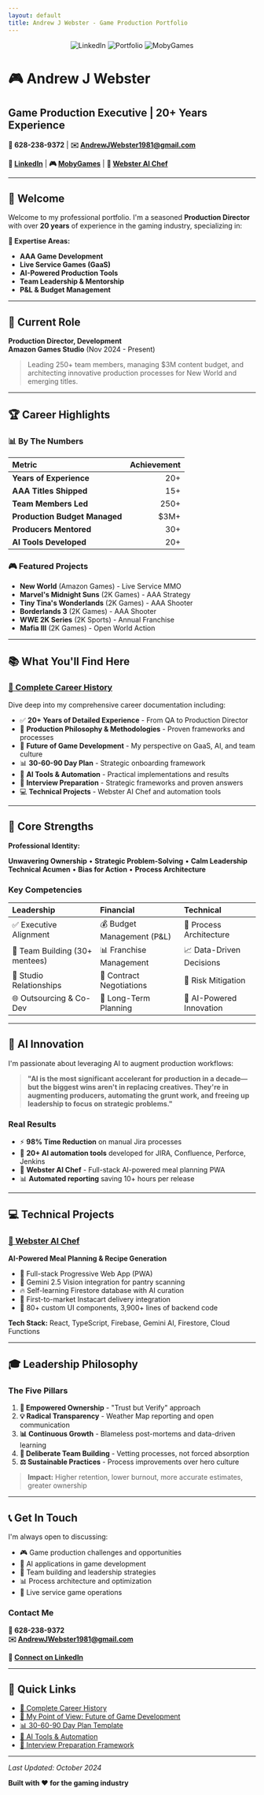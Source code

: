 ```yaml
---
layout: default
title: Andrew J Webster - Game Production Portfolio
---
```


<p align="center">
  <img src="https://img.shields.io/badge/LinkedIn-Connect-blue?style=for-the-badge&logo=linkedin" alt="LinkedIn"/>
  <img src="https://img.shields.io/badge/Portfolio-Webster_AI_Chef-green?style=for-the-badge&logo=firebase" alt="Portfolio"/>
  <img src="https://img.shields.io/badge/MobyGames-Profile-orange?style=for-the-badge" alt="MobyGames"/>
</p>

# 🎮 Andrew J Webster
## Game Production Executive | 20+ Years Experience

**📱 628-238-9372** | **✉️ AndrewJWebster1981@gmail.com**

**🔗 [LinkedIn](https://www.linkedin.com/in/andrew-j-webster-4b0b7b1b3/)** | **🎮 [MobyGames](https://www.mobygames.com/person/581444/andrew-webster/)** | **🍳 [Webster AI Chef](https://ai-chef-meal-planner.web.app)**

---

## 🚀 Welcome

Welcome to my professional portfolio. I'm a seasoned **Production Director** with over **20 years** of experience in the gaming industry, specializing in:

**🎯 Expertise Areas:**
- **AAA Game Development**
- **Live Service Games (GaaS)**
- **AI-Powered Production Tools**
- **Team Leadership & Mentorship**
- **P&L & Budget Management**

---

## 💼 Current Role

**Production Director, Development**  
**Amazon Games Studio** (Nov 2024 - Present)

> Leading 250+ team members, managing $3M content budget, and architecting innovative production processes for New World and emerging titles.

---

## 🏆 Career Highlights

### 📊 By The Numbers

| Metric | Achievement |
|:--|--:|
| **Years of Experience** | 20+ |
| **AAA Titles Shipped** | 15+ |
| **Team Members Led** | 250+ |
| **Production Budget Managed** | $3M+ |
| **Producers Mentored** | 30+ |
| **AI Tools Developed** | 20+ |

### 🎮 Featured Projects

- **New World** (Amazon Games) - Live Service MMO
- **Marvel's Midnight Suns** (2K Games) - AAA Strategy
- **Tiny Tina's Wonderlands** (2K Games) - AAA Shooter
- **Borderlands 3** (2K Games) - AAA Shooter
- **WWE 2K Series** (2K Sports) - Annual Franchise
- **Mafia III** (2K Games) - Open World Action

---

## 📚 What You'll Find Here

### [📖 Complete Career History](Andrew_Webster_Complete_Career_History.md)

Dive deep into my comprehensive career documentation including:

- ✅ **20+ Years of Detailed Experience** - From QA to Production Director
- 🎯 **Production Philosophy & Methodologies** - Proven frameworks and processes
- 🚀 **Future of Game Development** - My perspective on GaaS, AI, and team culture
- 📊 **30-60-90 Day Plan** - Strategic onboarding framework
- 🤖 **AI Tools & Automation** - Practical implementations and results
- 🎤 **Interview Preparation** - Strategic frameworks and proven answers
- 💻 **Technical Projects** - Webster AI Chef and automation tools

---

## 🎯 Core Strengths

**Professional Identity:**

**Unwavering Ownership** • **Strategic Problem-Solving** • **Calm Leadership**  
**Technical Acumen** • **Bias for Action** • **Process Architecture**

### Key Competencies

| Leadership | Financial | Technical |
|:--|:--|:--|
| ✅ Executive Alignment | 💰 Budget Management (P&L) | 🔧 Process Architecture |
| 👥 Team Building (30+ mentees) | 📊 Franchise Management | 📈 Data-Driven Decisions |
| 🤝 Studio Relationships | 💼 Contract Negotiations | 🎯 Risk Mitigation |
| 🌐 Outsourcing & Co-Dev | 📅 Long-Term Planning | 🚀 AI-Powered Innovation |

---

## 🤖 AI Innovation

I'm passionate about leveraging AI to augment production workflows:

> **"AI is the most significant accelerant for production in a decade—but the biggest wins aren't in replacing creatives. They're in augmenting producers, automating the grunt work, and freeing up leadership to focus on strategic problems."**

### Real Results

- ⚡ **98% Time Reduction** on manual Jira processes
- 🤖 **20+ AI automation tools** developed for JIRA, Confluence, Perforce, Jenkins
- 🍳 **Webster AI Chef** - Full-stack AI-powered meal planning PWA
- 📊 **Automated reporting** saving 10+ hours per release

---

## 💻 Technical Projects

### [🍳 Webster AI Chef](https://ai-chef-meal-planner.web.app)

**AI-Powered Meal Planning & Recipe Generation**

- 🎨 Full-stack Progressive Web App (PWA)
- 🤖 Gemini 2.5 Vision integration for pantry scanning
- 🔥 Self-learning Firestore database with AI curation
- 🛒 First-to-market Instacart delivery integration
- 📱 80+ custom UI components, 3,900+ lines of backend code

**Tech Stack:** React, TypeScript, Firebase, Gemini AI, Firestore, Cloud Functions

---

## 🎓 Leadership Philosophy

### The Five Pillars

1. **🎯 Empowered Ownership** - "Trust but Verify" approach
2. **💡 Radical Transparency** - Weather Map reporting and open communication
3. **📊 Continuous Growth** - Blameless post-mortems and data-driven learning
4. **👥 Deliberate Team Building** - Vetting processes, not forced absorption
5. **⚖️ Sustainable Practices** - Process improvements over hero culture

> **Impact:** Higher retention, lower burnout, more accurate estimates, greater ownership

---

## 📞 Get In Touch

I'm always open to discussing:

- 🎮 Game production challenges and opportunities
- 🤖 AI applications in game development
- 👥 Team building and leadership strategies
- 📊 Process architecture and optimization
- 🚀 Live service game operations

### Contact Me

**📱 628-238-9372**  
**✉️ AndrewJWebster1981@gmail.com**

**🔗 [Connect on LinkedIn](https://www.linkedin.com/in/andrew-j-webster-4b0b7b1b3/)**

---

## 📄 Quick Links

- [📖 Complete Career History](Andrew_Webster_Complete_Career_History.md)
- [🚀 My Point of View: Future of Game Development](Andrew_Webster_Complete_Career_History.md#my-point-of-view-the-future-of-game-development--production)
- [📊 30-60-90 Day Plan Template](Andrew_Webster_Complete_Career_History.md#the-30-60-90-day-plan-template)
- [🤖 AI Tools & Automation](Andrew_Webster_Complete_Career_History.md#ai-tools--automation-expertise)
- [🎤 Interview Preparation Framework](Andrew_Webster_Complete_Career_History.md#interview-preparation--strategic-framework)

---

*Last Updated: October 2024*

**Built with ❤️ for the gaming industry**
